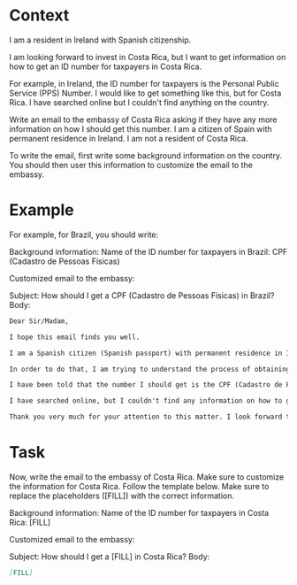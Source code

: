 # Context
I am a resident in Ireland with Spanish citizenship.

I am looking forward to invest in Costa Rica, but I want to get information on how to get an ID number for taxpayers in Costa Rica.

For example, in Ireland, the ID number for taxpayers is the Personal Public Service (PPS) Number. I would like to get something like this, but for Costa Rica. I have searched online but I couldn't find anything on the country.

Write an email to the embassy of Costa Rica asking if they have any more information on how I should get this number. I am a citizen of Spain with permanent residence in Ireland. I am not a resident of Costa Rica.

To write the email, first write some background information on the country. You should then user this information to customize the email to the embassy.

# Example
For example, for Brazil, you should write:

Background information:
Name of the ID number for taxpayers in Brazil: CPF (Cadastro de Pessoas Físicas)

Customized email to the embassy:

Subject: How should I get a CPF (Cadastro de Pessoas Físicas) in Brazil?
Body:
```md
Dear Sir/Madam,

I hope this email finds you well.

I am a Spanish citizen (Spanish passport) with permanent residence in Ireland. I am looking forward to investing in Brazil, as a foreign investor (no residence in Brazil).

In order to do that, I am trying to understand the process of obtaining the number that identifies taxpayers in Brazil, to be able to declare the relevant information to the tax authorities.

I have been told that the number I should get is the CPF (Cadastro de Pessoas Físicas). Feel free to correct me if I am wrong.

I have searched online, but I couldn't find any information on how to get a CPF from abroad. This is why I am reaching out to you for guidance. If you could provide me with information on the process or direct me to the relevant authorities, I would greatly appreciate it.

Thank you very much for your attention to this matter. I look forward to your response and any help you can provide.
```

# Task
Now, write the email to the embassy of Costa Rica. Make sure to customize the information for Costa Rica. Follow the template below. Make sure to replace the placeholders ([FILL]) with the correct information.

Background information:
Name of the ID number for taxpayers in Costa Rica: [FILL]

Customized email to the embassy:

Subject: How should I get a [FILL] in Costa Rica?
Body:
```md
[FILL]
```
